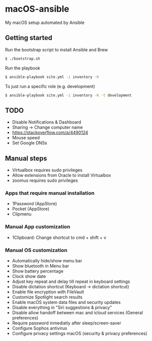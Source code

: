 # macOS-ansible

My macOS setup automated by Ansible

## Getting started

Run the bootstrap script to install Ansible and Brew

```sh
$ ./bootstrap.sh
```

Run the playbook

```sh
$ ansible-playbook site.yml -i inventory -K
```

To just run a specific role (e.g. development)

```sh
$ ansible-playbook site.yml -i inventory -K -t development
```

## TODO
* Disable Notifications & Dashboard
* Sharing -> Change computer name
* https://stackoverflow.com/a/4490124
* Mouse speed
* Set Google DNSs

## Manual steps
* Virtualbox requires sudo privileges
* Allow extensions from Oracle to install Virtualbox
* zoomus requires sudo privileges

### Apps that require manual installation
* 1Password (AppStore)
* Pocket (AppStore)
* Clipmenu

### Manual App customization
* 1Clipboard: Change shortcut to cmd + shift + v


### Manual OS customization
* Automatically hide/show menu bar
* Show bluetooth in Menu bar
* Show battery percentage
* Clock show date
* Adjust key repeat and delay till repeat in keyboard settings
* Disable dictation shortcut (Keyboard -> dictation shortcut)
* Enable file encryption with FileVault
* Customize Spotlight search results
* Enable macOS system data files and security updates
* Disable everything in "Siri suggestions & privacy"
* Disable allow handoff between mac and icloud services (General preferences)
* Require password inmediatly after sleep/screen-saver
* Configure Sophos antivirus
* Configure privacy settings macOS (security & privacy preferences)
